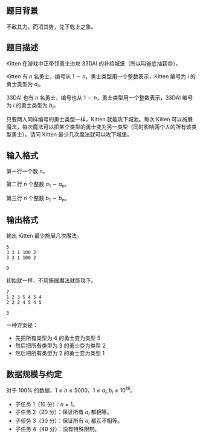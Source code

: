## 题目背景

不敌其力，而消其势，兑下乾上之象。

## 题目描述

Kitten 在游戏中正带领勇士进攻 33DAI 的补给城堡（所以叫釜底抽薪😄）。

Kitten 有 $n$ 名勇士，编号从 $1\sim n$，勇士类型用一个整数表示，Kitten 编号为 $i$ 的勇士类型为 $a_i$。

33DAI 也有 $n$ 名勇士，编号也从 $1\sim n$，勇士类型用一个整数表示，33DAI 编号为 $i$ 的勇士类型为 $b_i$。

只要两人同样编号的勇士类型一样，Kitten 就能攻下城池。每次 Kiiten 可以施展魔法，每次魔法可以把某个类型的勇士变为另一类型（同时影响两个人的所有该类型勇士）。请问 Kitten 最少几次魔法就可以攻下城堡。

## 输入格式

第一行一个数 $n$。

第二行 $n$ 个整数 $a_1\sim a_n$。

第三行 $n$ 个整数 $b_1\sim b_n$。

## 输出格式

输出 Kitten 最少施展几次魔法。

```input1
5
3 3 1 100 2
3 3 1 100 2
```

```output1
0
```

初始就一样，不用施展魔法就能攻下。

```input2
7
1 2 3 5 4 5 4 
2 2 2 4 5 4 5
```

```output2
3
```

一种方案是：
- 先把所有类型为 $4$ 的勇士变为类型 $5$
- 然后把所有类型为 $3$ 的勇士变为类型 $2$
- 然后把所有类型为 $2$ 的勇士变为类型 $1$


## 数据规模与约定

对于 $100\%$ 的数据，$1 \le n \le 5000$，$1\le a_i,b_i\le 10^{18}$。

- 子任务 1（10 分）：$n=1$。
- 子任务 2（20 分）：保证所有 $a_i$ 都相等。
- 子任务 3（30 分）：保证所有 $a_i$ 都互不相等。
- 子任务 4（40 分）：没有特殊限制。
